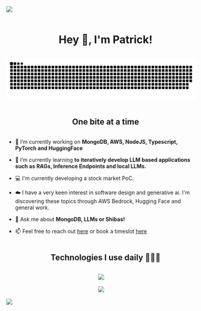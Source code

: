 
<!--horizontal divider(gradiant)-->
<img src="https://user-images.githubusercontent.com/73097560/115834477-dbab4500-a447-11eb-908a-139a6edaec5c.gif">

<!--h1 without bottom border-->
<div id="user-content-toc">
  <ul align="center">
    <summary><h1 style="display: inline-block">Hey 👋, I'm Patrick!</h1></summary>
  </ul>
</div>


<!--- snake -->
<div align="center">
  <img src="https://github.com/1999AZZAR/1999AZZAR/blob/readme/resources/grid-snake.svg" alt="snake">
</div>


<!--h2 without bottom border-->
<div id="user-content-toc">
  <ul align="center">
    <summary><h2 style="display: inline-block">One bite at a time</h2></summary>
  </ul>
</div>


<!--Intro start-->
- 🔭 I’m currently working on **MongoDB, AWS, NodeJS, Typescript, PyTorch and HuggingFace**

- 🌱 I’m currently learning **to iteratively develop LLM based applications such as RAGs, Inference Endpoints and local LLMs.**

- ‎‍💻 I'm currently developing a stock market PoC.

- ☁️ I have a very keen interest in software design and generative ai. I'm discovering these topics through AWS Bedrock, Hugging Face and general work.

- 💬 Ask me about **MongoDB, LLMs or Shibas!**

- 📫 Feel free to reach out [here](https://bento.me/patrick-c) or book a timeslot [here](https://app.reclaim.ai/m/patrick-coleman/quick-meeting)
<!--Intro end-->


<!--h1 without bottom border-->
<div id="user-content-toc">
  <ul align="center">
    <summary><h2 style="display: inline-block">Technologies I use daily 👨🏻‍💻</h2></summary>
  </ul>
</div>
<!--tech stack icons-->
<p align="center">
  <a href="https://skillicons.dev">
    <img src="https://skillicons.dev/icons?i=mongodb,aws,nodejs,typescript,py,cpp,pytorch,mysql,dynamodb,cloudflare,angular,gitlab&perline=14" />
  
  </a>
</p>


<!--profile visit count-->
<div align="center">
  
[![](https://visitcount.itsvg.in/api?id=colemvn&icon=3&color=6)](https://visitcount.itsvg.in)
  
</div>

<!--horizontal divider(gradiant)-->
<img src="https://user-images.githubusercontent.com/73097560/115834477-dbab4500-a447-11eb-908a-139a6edaec5c.gif">
